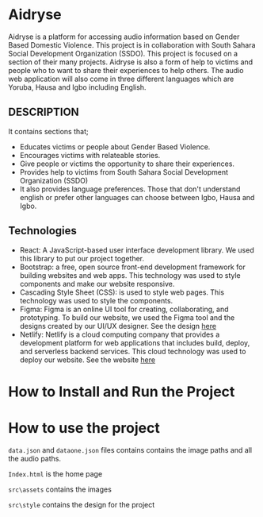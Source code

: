# Aidryse

Aidryse is a platform for accessing audio information based on Gender Based Domestic Violence. This project is in collaboration with South Sahara Social Development Organization (SSDO). This project is focused on a section of their many projects. Aidryse is also a form of help to victims and people who to want to share their experiences to help others. The audio web application will also come in three different languages which are Yoruba, Hausa and Igbo including English.

## DESCRIPTION

It contains sections that;

- Educates victims or people about Gender Based Violence.
- Encourages victims with relateable stories.
- Give people or victims the opportunity to share their experiences.
- Provides help to victims from South Sahara Social Development Organization (SSDO)
- It also provides language preferences. Those that don't understand english or prefer other languages can choose between Igbo, Hausa and Igbo.

## Technologies

- React: A JavaScript-based user interface development library. We used this library to put our project together.
- Bootstrap: a free, open source front-end development framework for building websites and web apps. This technology was used to style components and make our website responsive.
- Cascading Style Sheet (CSS): is used to style web pages. This technology was used to style the components.
- Figma: Figma is an online UI tool for creating, collaborating, and prototyping. To build our website, we used the Figma tool and the designs created by our UI/UX designer. See the design [here]()
- Netlify: Netlify is a cloud computing company that provides a development platform for web applications that includes build, deploy, and serverless backend services. This cloud technology was used to deploy our website. See the website [here](https://aidryse.netlify.app/)

# How to Install and Run the Project

# How to use the project

`data.json` and `dataone.json` files contains contains the image paths and all the audio paths.

`Index.html` is the home page

`src\assets` contains the images

`src\style` contains the design for the project
